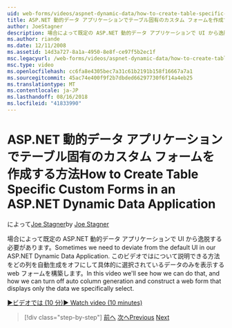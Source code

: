 ```yaml
---
uid: web-forms/videos/aspnet-dynamic-data/how-to-create-table-specific-custom-forms-in-an-aspnet-dynamic-data-application
title: ASP.NET 動的データ アプリケーションでテーブル固有のカスタム フォームを作成する方法 |Microsoft Docs
author: JoeStagner
description: 場合によって既定の ASP.NET 動的データ アプリケーションで UI から逸脱する必要があります。 このビデオではについて説明するには、やって方法を無効にできます.
ms.author: riande
ms.date: 12/11/2008
ms.assetid: 14d3a727-8a1a-4950-8e8f-ce97f5b2ec1f
msc.legacyurl: /web-forms/videos/aspnet-dynamic-data/how-to-create-table-specific-custom-forms-in-an-aspnet-dynamic-data-application
msc.type: video
ms.openlocfilehash: cc6fa8e4305bec7a31c61b2191b158f16667a7a1
ms.sourcegitcommit: 45ac74e400f9f2b7dbded66297730f6f14a4eb25
ms.translationtype: MT
ms.contentlocale: ja-JP
ms.lasthandoff: 08/16/2018
ms.locfileid: "41833990"
---
```

<a name="how-to-create-table-specific-custom-forms-in-an-aspnet-dynamic-data-application"></a><span data-ttu-id="4aa12-104">ASP.NET 動的データ アプリケーションでテーブル固有のカスタム フォームを作成する方法</span><span class="sxs-lookup"><span data-stu-id="4aa12-104">How to Create Table Specific Custom Forms in an ASP.NET Dynamic Data Application</span></span>
====================
<span data-ttu-id="4aa12-105">によって[Joe Stagner](https://github.com/JoeStagner)</span><span class="sxs-lookup"><span data-stu-id="4aa12-105">by [Joe Stagner](https://github.com/JoeStagner)</span></span>

<span data-ttu-id="4aa12-106">場合によって既定の ASP.NET 動的データ アプリケーションで UI から逸脱する必要があります。</span><span class="sxs-lookup"><span data-stu-id="4aa12-106">Sometimes we need to deviate from the default UI in our ASP.NET Dynamic Data Application.</span></span> <span data-ttu-id="4aa12-107">このビデオではについて説明できる方法をどの列を自動生成をオフにして具体的に選択されているデータのみを表示する web フォームを構築します。</span><span class="sxs-lookup"><span data-stu-id="4aa12-107">In this video we'll see how we can do that, and how we can turn off auto column generation and construct a web form that displays only the data we specifically select.</span></span>

[<span data-ttu-id="4aa12-108">&#9654;ビデオでは (10 分)</span><span class="sxs-lookup"><span data-stu-id="4aa12-108">&#9654; Watch video (10 minutes)</span></span>](https://channel9.msdn.com/Blogs/ASP-NET-Site-Videos/how-to-create-table-specific-custom-forms-in-an-aspnet-dynamic-data-application)

> [!div class="step-by-step"]
> <span data-ttu-id="4aa12-109">[前へ](how-to-remove-columns-from-your-dynamicdata-data-grids.md)
> [次へ](aspnet-dynamic-data-custom-form-formatting.md)</span><span class="sxs-lookup"><span data-stu-id="4aa12-109">[Previous](how-to-remove-columns-from-your-dynamicdata-data-grids.md)
[Next](aspnet-dynamic-data-custom-form-formatting.md)</span></span>
